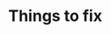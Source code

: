 # Things to fix

<!-- - Month name in the response -->
<!-- - Shifts data only for current month -->
<!-- - But can filter by month and/or year -->
<!-- - Date field should be unique -->
<!-- - Add delete and update shift endpoints -->
